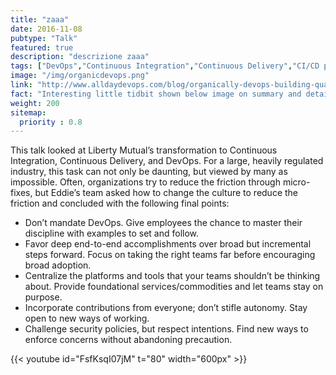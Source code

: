 ```yaml
---
title: "zaaa"
date: 2016-11-08
pubtype: "Talk"
featured: true
description: "descrizione zaaa"
tags: ["DevOps","Continuous Integration","Continuous Delivery","CI/CD pipelines","agile","Culture"]
image: "/img/organicdevops.png"
link: "http://www.alldaydevops.com/blog/organically-devops-building-quality-and-security-into-the-software-supply-chain-at-liberty-mutual"
fact: "Interesting little tidbit shown below image on summary and detail page"
weight: 200
sitemap:
  priority : 0.8
---
```



This talk looked at Liberty Mutual’s transformation to Continuous Integration, Continuous Delivery, and DevOps. For a large, heavily regulated industry, this task can not only be daunting, but viewed by many as impossible. Often, organizations try to reduce the friction through micro-fixes, but Eddie’s team asked how to change the culture to reduce the friction and concluded with the following final points:

- Don’t mandate DevOps. Give employees the chance to master their discipline with examples to set and follow.
- Favor deep end-to-end accomplishments over broad but incremental steps forward. Focus on taking the right teams far before encouraging broad adoption.
- Centralize the platforms and tools that your teams shouldn’t be thinking about. Provide foundational services/commodities and let teams stay on purpose.
- Incorporate contributions from everyone; don’t stifle autonomy. Stay open to new ways of working.
- Challenge security policies, but respect intentions. Find new ways to enforce concerns without abandoning precaution.

{{< youtube id="FsfKsqI07jM" t="80" width="600px" >}}
